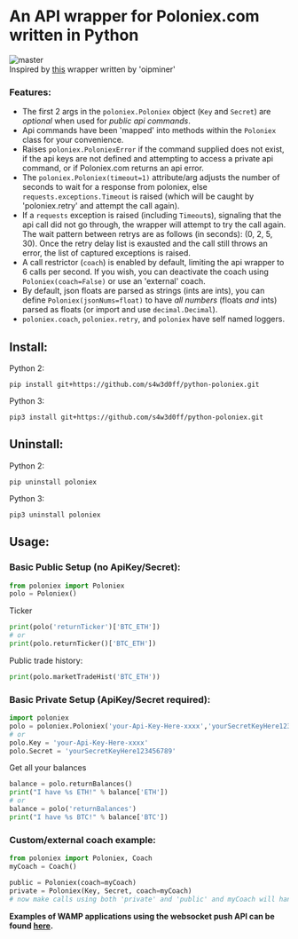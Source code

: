 # **An API wrapper for Poloniex.com written in Python**  
![master](https://api.travis-ci.org/s4w3d0ff/python-poloniex.svg?branch=master)  
Inspired by [this](http://pastebin.com/8fBVpjaj) wrapper written by 'oipminer'

### Features:
- The first 2 args in the `poloniex.Poloniex` object (`Key` and `Secret`) are _optional_ when used for _public api commands_.
- Api commands have been 'mapped' into methods within the `Poloniex` class for your convenience.
- Raises `poloniex.PoloniexError` if the command supplied does not exist, if the api keys are not defined and attempting to access a private api command, or if Poloniex.com returns an api error.
- The `poloniex.Poloniex(timeout=1)` attribute/arg adjusts the number of seconds to wait for a response from poloniex, else `requests.exceptions.Timeout` is raised (which will be caught by 'poloniex.retry' and attempt the call again).
- If a `requests` exception is raised (including `Timeout`s), signaling that the api call did not go through, the wrapper will attempt to try the call again. The wait pattern between retrys are as follows (in seconds): (0, 2, 5, 30). Once the retry delay list is exausted and the call still throws an error, the list of captured exceptions is raised.
- A call restrictor (`coach`) is enabled by default, limiting the api wrapper to 6 calls per second. If you wish, you can deactivate the coach using `Poloniex(coach=False)` or use an 'external' coach.
- By default, json floats are parsed as strings (ints are ints), you can define `Poloniex(jsonNums=float)` to have _all numbers_ (floats _and_ ints) parsed as floats (or import and use `decimal.Decimal`).
- `poloniex.coach`, `poloniex.retry`, and `poloniex` have self named loggers.

## Install:
Python 2:
```
pip install git+https://github.com/s4w3d0ff/python-poloniex.git
```

Python 3:
```
pip3 install git+https://github.com/s4w3d0ff/python-poloniex.git
```

## Uninstall:
Python 2:
```
pip uninstall poloniex
```

Python 3:
```
pip3 uninstall poloniex
```

## Usage:
### Basic Public Setup (no ApiKey/Secret):
```python
from poloniex import Poloniex
polo = Poloniex()
```
Ticker
```python
print(polo('returnTicker')['BTC_ETH'])
# or
print(polo.returnTicker()['BTC_ETH'])
```
Public trade history:
```python
print(polo.marketTradeHist('BTC_ETH'))
```

### Basic Private Setup (ApiKey/Secret required):
```python
import poloniex
polo = poloniex.Poloniex('your-Api-Key-Here-xxxx','yourSecretKeyHere123456789')
# or
polo.Key = 'your-Api-Key-Here-xxxx'
polo.Secret = 'yourSecretKeyHere123456789'
```
Get all your balances
```python
balance = polo.returnBalances()
print("I have %s ETH!" % balance['ETH'])
# or
balance = polo('returnBalances')
print("I have %s BTC!" % balance['BTC'])
```
### Custom/external coach example:
```python
from poloniex import Poloniex, Coach
myCoach = Coach()

public = Poloniex(coach=myCoach)
private = Poloniex(Key, Secret, coach=myCoach)
# now make calls using both 'private' and 'public' and myCoach will handle both
```

**Examples of WAMP applications using the websocket push API can be found [here](https://github.com/s4w3d0ff/python-poloniex/tree/master/examples).**
